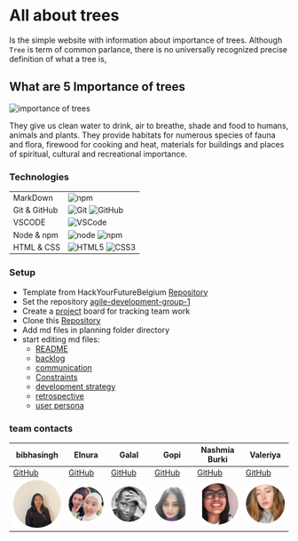 # All about trees

Is the simple website with information about importance of trees. Although
`Tree` is term of common parlance, there is no universally recognized precise
definition of what a tree is,

## What are 5 Importance of trees

![importance of trees](https://assignmentpoint.com/wp-content/uploads/2019/06/Importance-of-Trees.jpg)

They give us clean water to drink, air to breathe, shade and food to humans,
animals and plants. They provide habitats for numerous species of fauna and
flora, firewood for cooking and heat, materials for buildings and places of
spiritual, cultural and recreational importance.

### Technologies

|              |                                                                                                                                                                                                         |
| ------------ | ------------------------------------------------------------------------------------------------------------------------------------------------------------------------------------------------------- |
| MarkDown     | ![npm](https://img.shields.io/badge/-MarkDown-black?style=flat-circule&logo=markdown&logoColor=white)                                                                                                   |
| Git & GitHub | ![Git](https://img.shields.io/badge/-Git-%23F05032?style=flat-square&logo=git&logoColor=%23ffffff) ![GitHub](https://img.shields.io/badge/-Github-ffffff?style=flat-square&logo=github&logoColor=black) |
| VSCODE       | ![VSCode](https://img.shields.io/badge/-VSCode-%23007ACC?style=flat-square&logo=visual-studio-code)                                                                                                     |
| Node & npm   | ![node](https://img.shields.io/badge/-node-js%23CC6699?style=flat-square&logo=node-js&logoColor=ffffff) ![npm](https://img.shields.io/badge/-npm-white?style=flat-circule&logo=npm&logoColor=white)     |
| HTML & CSS   | ![HTML5](https://img.shields.io/badge/-HTML5-%23E44D27?style=flat-square&logo=html5&logoColor=ffffff) ![CSS3](https://img.shields.io/badge/-CSS3-%231572B6?style=flat-square&logo=css3)                 |

### Setup

- Template from HackYourFutureBelgium
  [Repository](https://github.com/HackYourFutureBelgium/template-html-css)
- Set the repository
  [agile-development-group-1](https://github.com/HYF-Class19/agile-development-group-1)
- Create a [project](https://github.com/orgs/HYF-Class19/projects/8) board for
  tracking team work
- Clone this
  [Repository](https://github.com/HYF-Class19/agile-development-group-1)
- Add md files in planning folder directory
- start editing md files:
  - [README](/planning/README.md)
  - [backlog](/planning/backlog.md)
  - [communication](/planning/communication-plan.md)
  - [Constraints](/planning/constraints.md)
  - [development strategy](/planning/development-strategy.md)
  - [retrospective](/planning/retrospective.md)
  - [user persona](/planning/user-personas.md)

### team contacts

| bibhasingh                              | Elnura                              | Galal                                    | Gopi                                 | Nashmia Burki                         | Valeriya                                 |
| --------------------------------------- | ----------------------------------- | ---------------------------------------- | ------------------------------------ | ------------------------------------- | ---------------------------------------- |
| [GitHub](https://github.com/bibhasingh) | [GitHub](https://github.com/Elya88) | [GitHub](https://github.com/galalkoro98) | [GitHub](https://github.com/Gopiben) | [GitHub](https://github.com/nashmiab) | [GitHub](https://github.com/V-Valkiriya) |
| ![bibhasingh](/images/bibhasingh.png)   | ![Elnura](/images/elnura.png)       | ![Galal](/images/galal.png)              | ![Gopi](/images/gopi.png)            | ![nashmia](/images/nashmia.png)       | ![valeriya](/images/Valeriya.png)        |
